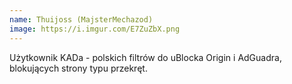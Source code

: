 ```yaml
---
name: Thuijoss (MajsterMechazod)
image: https://i.imgur.com/E7ZuZbX.png
---
```

Użytkownik KADa - polskich filtrów do uBlocka Origin i AdGuadra, blokujących strony typu przekręt.
